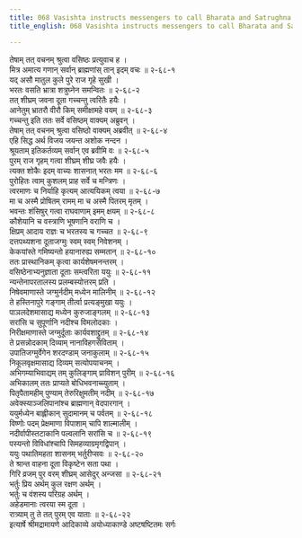 ```yaml
---
title: 068 Vasishta instructs messengers to call Bharata and Satrughna
title_english: 068 Vasishta instructs messengers to call Bharata and Satrughna

---
```

तेषाम् तत् वचनम् श्रुत्वा वसिष्ठः प्रत्युवाच ह ।  
मित्र अमात्य गणान् सर्वान् ब्राह्मणांस् तान् इदम् वचः ॥ २-६८-१  
यद् असौ मातुल कुले पुरे राज गृहे सुखी ।  
भरतः वसति भ्रात्रा शत्रुघ्नेन समन्वितः ॥ २-६८-२  
तत् शीघ्रम् जवना दूता गच्चन्तु त्वरितैः हयैः ।  
आनेतुम् भ्रातरौ वीरौ किम् समीक्षामहे वयम् ॥ २-६८-३  
गच्चन्तु इति ततः सर्वे वसिष्ठम् वाक्यम् अब्रुवन् ।  
तेषाम् तत् वचनम् श्रुत्वा वसिष्ठो वाक्यम् अब्रवीत् ॥ २-६८-४  
एहि सिद्ध अर्थ विजय जयन्त अशोक नन्दन ।  
श्रूयताम् इतिकर्तव्यम् सर्वान् एव ब्रवीमि वः ॥ २-६८-५  
पुरम् राज गृहम् गत्वा शीघ्रम् शीघ्र जवैः हयैः ।  
त्यक्त शोकैः इदम् वाच्यः शासनात् भरतः मम ॥ २-६८-६  
पुरोहितः त्वाम् कुशलम् प्राह सर्वे च मन्त्रिणः ।  
त्वरमाणः च निर्याहि कृत्यम् आत्ययिकम् त्वया ॥ २-६८-७  
मा च अस्मै प्रोषितम् रामम् मा च अस्मै पितरम् मृतम् ।  
भवन्तः शंसिषुर् गत्वा राघवाणाम् इमम् क्षयम् ॥ २-६८-८  
कौशेयानि च वस्त्राणि भूषणानि वराणि च ।  
क्षिप्रम् आदाय राज्ञः च भरतस्य च गच्चत ॥ २-६८-९  
दत्तपथ्यशना दूताजग्मुः स्वम् स्वम् निवेशनम् ।  
केकयांस्ते गमिष्यन्तो हयानारुह्य सम्मतान् ॥ २-६८-१०  
ततः प्रास्थानिकम् कृत्वा कार्यशेषमनन्तरम् ।  
वसिष्ठेनाभ्यनुज्ञाता दूताः सम्त्वरिता ययुः ॥ २-६८-११  
न्यन्तेनापरतालस्य प्रलम्बस्योत्तरम् प्रति ।  
निषेवमाणास्ते जग्मुर्नदीम् मध्येन मालिनीम् ॥ २-६८-१२  
ते हस्तिनापुरे गङ्गाम् तीर्त्वा प्रत्यङ्मुखा ययुः ।  
पाञलदेशमासाद्य मध्येन कुरुजाङ्गलम् ॥ २-६८-१३  
सरांसि च सुपूर्णानि नदीश्च विमलोदकाः ।  
निरीक्षमाणास्ते जग्मुर्दूताः कार्यवशाद्द्रुतम् ॥ २-६८-१४  
ते प्रसन्नोदकाम् दिव्याम् नानाविहगसेविताम् ।  
उपातिजग्मुर्वेगेन शरदण्डाम् जनाकुलाम् ॥ २-६८-१५  
निकूलवृक्षमासाद्य दिव्यम् सत्योपयाचनम् ।  
अभिगम्याभिवाद्यम् तम् कुलिङ्गाम् प्राविशन् पुरीम् ॥ २-६८-१६  
अभिकालम् ततः प्राप्यते बोधिभवनाच्च्युताम् ।  
पितृपैतामहीम् पुण्याम् तेरुरिक्षुमतीम् नदीम् ॥ २-६८-१७  
अवेक्स्याञ्जलिपानांश्च ब्राह्मणान् वेदपारगान् ।  
ययुर्मध्येन बाह्लीकान् सुदामानम् च पर्वतम् ॥ २-६८-१८  
विष्णोः पदम् प्रेक्षमाणा विपाशाम् चापि शाल्मालीम् ।  
नदीर्वापीस्तटाकानि पल्वलानि सरांसि च ॥ २-६८-१९  
पस्यन्तो विविधांश्चापि सिमहव्याग्रमृगद्विपान् ।  
ययुः पथातिमहता शासनम् भर्तुरीप्सवः ॥ २-६८-२०  
ते श्रान्त वाहना दूता विकृष्टेन सता पथा ।  
गिरि व्रजम् पुर वरम् शीघ्रम् आसेदुर् अन्जसा ॥ २-६८-२१  
भर्तुः प्रिय अर्थम् कुल रक्षण अर्थम् ।  
भर्तुः च वंशस्य परिग्रह अर्थम् ।  
अहेडमानाः त्वरया स्म दूता ।  
रात्र्याम् तु ते तत् पुरम् एव याताः ॥ २-६८-२२  
इत्यार्षे श्रीमद्रामायणे आदिकाव्ये अयोध्याकाण्डे अष्टषष्टितमः सर्गः